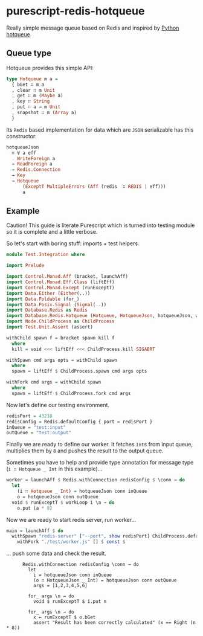 # purescript-redis-hotqueue

Really simple message queue based on Redis and inspired by [Python hotqueue](https://github.com/richardhenry/hotqueue).

## Queue type

Hotqueue provides this simple API:

   ``` purescript
   type Hotqueue m a =
     { bGet ∷ m a
     , clear ∷ m Unit
     , get ∷ m (Maybe a)
     , key ∷ String
     , put ∷ a → m Unit
     , snapshot ∷ m (Array a)
     }
   ```

Its `Redis` based implementation for data which are `JSON` serializable has this constructor:

   ``` purescript
   hotqueueJson
     ∷ ∀ a eff
     . WriteForeign a
     ⇒ ReadForeign a
     ⇒ Redis.Connection
     → Key
     → Hotqueue
         (ExceptT MultipleErrors (Aff (redis  ∷ REDIS | eff)))
         a
   ```

## Example

Caution! This guide is literate Purescript which is turned into testing module so it is complete and a little verbose.

So let's start with boring stuff: imports + test helpers.

``` purescript
module Test.Integration where

import Prelude

import Control.Monad.Aff (bracket, launchAff)
import Control.Monad.Eff.Class (liftEff)
import Control.Monad.Except (runExceptT)
import Data.Either (Either(..))
import Data.Foldable (for_)
import Data.Posix.Signal (Signal(..))
import Database.Redis as Redis
import Database.Redis.Hotqueue (Hotqueue, HotqueueJson, hotqueueJson, workLoop)
import Node.ChildProcess as ChildProcess
import Test.Unit.Assert (assert)

withChild spawn f = bracket spawn kill f
  where
  kill = void <<< liftEff <<< ChildProcess.kill SIGABRT

withSpawn cmd args opts = withChild spawn
  where
  spawn = liftEff $ ChildProcess.spawn cmd args opts

withFork cmd args = withChild spawn
  where
  spawn = liftEff $ ChildProcess.fork cmd args
```

Now let's define our testing environment.

``` purescript
redisPort = 43218
redisConfig = Redis.defaultConfig { port = redisPort }
inQueue = "test:input"
outQueue = "test:output"
```

Finally we are ready to define our worker. It fetches `Int`s from input queue, multiplies them by `8` and pushes the result to the output queue.

Sometimes you have to help and provide type annotation for message type (`i ∷ Hotqueue _ Int` in this example)...


``` purescript
worker = launchAff $ Redis.withConnection redisConfig $ \conn → do
  let
    (i ∷ Hotqueue _ Int) = hotqueueJson conn inQueue
    o = hotqueueJson conn outQueue
  void $ runExceptT $ workLoop i \a → do
    o.put (a * 8)
```

Now we are ready to start redis server, run worker...

``` purescript
main = launchAff $ do
  withSpawn "redis-server" ["--port", show redisPort] ChildProcess.defaultSpawnOptions $ const $
    withFork "./test/worker.js" [] $ const $

```

... push some data and check the result.

```
      Redis.withConnection redisConfig \conn → do
        let
          i = hotqueueJson conn inQueue
          (o ∷ HotqueueJson _ Int) = hotqueueJson conn outQueue
          args = [1,2,3,4,5,6]

        for_ args \n → do
          void $ runExceptT $ i.put n

        for_ args \n → do
          x ← runExceptT $ o.bGet
          assert "Result has been correctly calculated" (x == Right (n * 8))

